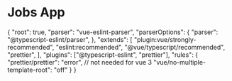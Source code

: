 # Jobs App
{
    "root": true,
    "parser": "vue-eslint-parser",
    "parserOptions": {
        "parser": "@typescript-eslint/parser",
    },
    "extends": [
        "plugin:vue/strongly-recommended",
        "eslint:recommended",
        "@vue/typescript/recommended",
        "prettier",
    ],
    "plugins": ["@typescript-eslint", "prettier"],
    "rules": {
        "prettier/prettier": "error",
        // not needed for vue 3
        "vue/no-multiple-template-root": "off"
    }
}